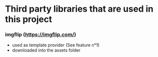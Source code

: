 # Third party libraries that are used in this project

### imgflip (https://imgflip.com/)

- used as template provider (See feature n°1)
- downloaded into the assets folder
